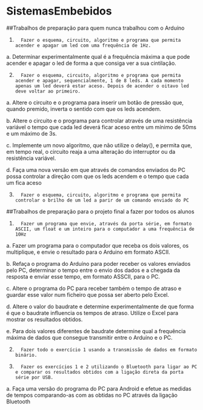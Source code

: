 # SistemasEmbebidos

##Trabalhos de preparação para quem nunca trabalhou com o Arduíno

1.       Fazer o esquema, circuito, algoritmo e programa que permita acender e apagar um led com uma frequência de 1Hz.

a.       Determinar experimentalmente qual é a frequência máxima a que pode acender e apagar o led de forma a que consiga ver a sua cintilação.

2.       Fazer o esquema, circuito, algoritmo e programa que permita acender e apagar, sequencialmente, 1 de 8 leds. A cada momento apenas um led deverá estar aceso. Depois de acender o oitavo led deve voltar ao primeiro.

a.       Altere o circuito e o programa para inserir um botão de pressão que, quando premido, inverta o sentido com que os leds acendem.

b.       Altere o circuito e o programa para controlar através de uma resistência variável o tempo que cada led deverá ficar aceso entre um mínimo de 50ms e um máximo de 3s.

c.       Implemente um novo algoritmo, que não utilize o delay(), e permita que, em tempo real, o circuito reaja a uma alteração do interruptor ou da resistência variável.

d.       Faça uma nova versão em que através de comandos enviados do PC possa controlar a direção com que os leds acendem e o tempo que cada um fica aceso

3.       Fazer o esquema, circuito, algoritmo e programa que permita controlar o brilho de um led a parir de um comando enviado do PC

 

##Trabalhos de preparação para o projeto final a fazer por todos os alunos

1.       Fazer um programa que envie, através da porta série, em formato ASCII, um float e um inteiro para o computador a uma frequência de 10Hz

a.       Fazer um programa para o computador que receba os dois valores, os multiplique, e envie o resultado para o Arduino em formato ASCII.

b.       Refaça o programa do Arduíno para poder receber os valores enviados pelo PC, determinar o tempo entre o envio dos dados e a chegada da resposta e enviar esse tempo, em formato ASSCII, para o PC.

c.       Altere o programa do PC para receber também o tempo de atraso e guardar esse valor num ficheiro que possa ser aberto pelo Excel.

d.       Altere o valor do baudrate e determine experimentalmente de que forma é que o baudrate influencia os tempos de atraso. Utilize o Excel para mostrar os resultados obtidos.

e.       Para dois valores diferentes de baudrate determine qual a frequência máxima de dados que consegue transmitir entre o Arduíno e o PC.

2.       Fazer todo o exercício 1 usando a transmissão de dados em formato binário.

3.       Fazer os exercícios 1 e 2 utilizando o Bluetooth para ligar ao PC e comparar os resultados obtidos com a ligação direta da porta série por USB.

a.       Faça uma versão do programa do PC para Android e efetue as medidas de tempos comparando-as com as obtidas no PC através da ligação Bluetooth